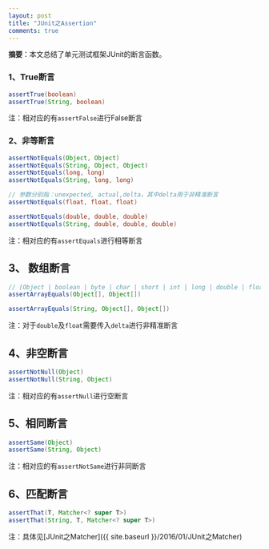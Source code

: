 ```yaml
---
layout: post
title: "JUnit之Assertion"
comments: true
---
```


**摘要**：本文总结了单元测试框架JUnit的断言函数。
<!-- excerpt split -->

### 1、True断言

```java
assertTrue(boolean)
assertTrue(String, boolean)
```
注：相对应的有`assertFalse`进行False断言

### 2、非等断言

```java
assertNotEquals(Object, Object)
assertNotEquals(String, Object, Object)
assertNotEquals(long, long)
assertNotEquals(String, long, long)

// 参数分别指：unexpected, actual,delta，其中delta用于非精准断言
assertNotEquals(float, float, float)

assertNotEquals(double, double, double)
assertNotEquals(String, double, double, double)
```
注：相对应的有`assertEquals`进行相等断言

## 3、 数组断言

```java
// [Object | boolean | byte | char | short | int | long | double | float]
assertArrayEquals(Object[], Object[]) 

assertArrayEquals(String, Object[], Object[])
```
注：对于`double`及`float`需要传入`delta`进行非精准断言

## 4、非空断言

```java
assertNotNull(Object)
assertNotNull(String, Object)
```
注：相对应的有`assertNull`进行空断言

## 5、相同断言

```java
assertSame(Object)
assertSame(String, Object)
```
注：相对应的有`assertNotSame`进行非同断言

## 6、匹配断言

```java
assertThat(T, Matcher<? super T>)
assertThat(String, T, Matcher<? super T>)
```
注：具体见[JUnit之Matcher]({{ site.baseurl }}/2016/01/JUnit之Matcher)
